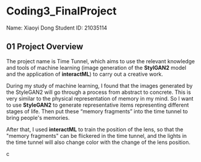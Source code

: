 # Coding3_FinalProject
Name: Xiaoyi Dong
Student ID: 21035114

## 01 Project Overview
The project name is Time Tunnel, which aims to use the relevant knowledge and tools of machine learning (image generation of the **StylGAN2** model and the application of **interactML**) to carry out a creative work.

During my study of machine learning, I found that the images generated by the StyleGAN2 will go through a process from abstract to concrete. This is very similar to the physical representation of memory in my mind. So I want to use **StyleGAN2** to generate representative items representing different stages of life. Then put these “memory fragments” into the time tunnel to bring people's memories.

After that, I used **interactML** to train the position of the lens, so that the "memory fragments" can be flickered in the time tunnel, and the lights in the time tunnel will also change color with the change of the lens position.

c
